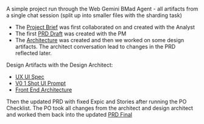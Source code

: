 A simple project run through the Web Gemini BMad Agent - all artifacts from a single chat session (split up into smaller files with the sharding task)

- The [Project Brief](./v3-output-demo-files/project-brief.md) was first collaborated on and created with the Analyst
- The first [PRD Draft](./v3-output-demo-files/prd.draft.md) was created with the PM
- The [Architecture](./v3-output-demo-files/architecture.md) was created and then we worked on some design artifacts. The architect conversation lead to changes in the PRD reflected later.

Design Artifacts with the Design Architect:

- [UX UI Spec](./v3-output-demo-files/ux-ui-spec.md)
- [V0 1 Shot UI Prompt](./v3-output-demo-files/v0-prompt.md)
- [Front End Architecture](./v3-output-demo-files/front-end-architecture.md)

Then the updated PRD with fixed Expic and Stories after running the PO Checklist. The PO took all changes from the architect and design architect and worked them back into the updated [PRD Final](./v3-output-demo-files/prd.md)
